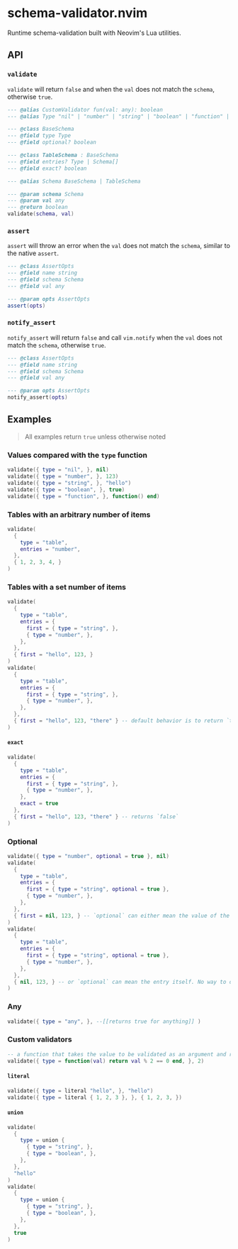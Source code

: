 # schema-validator.nvim

Runtime schema-validation built with Neovim's Lua utilities. 

## API

### `validate`

`validate` will return `false` and when the `val` does not match the `schema`, otherwise `true`.

```lua
--- @alias CustomValidator fun(val: any): boolean
--- @alias Type "nil" | "number" | "string" | "boolean" | "function" | "table" | "any" | CustomValidator

--- @class BaseSchema
--- @field type Type
--- @field optional? boolean

--- @class TableSchema : BaseSchema
--- @field entries? Type | Schema[]
--- @field exact? boolean

--- @alias Schema BaseSchema | TableSchema

--- @param schema Schema
--- @param val any
--- @return boolean
validate(schema, val)
```

### `assert`

`assert` will throw an error when the `val` does not match the `schema`, similar to the native `assert`.

```lua
--- @class AssertOpts
--- @field name string
--- @field schema Schema
--- @field val any

--- @param opts AssertOpts
assert(opts)
```

### `notify_assert`

`notify_assert` will return `false` and call `vim.notify` when the `val` does not match the `schema`, otherwise `true`.

```lua
--- @class AssertOpts
--- @field name string
--- @field schema Schema
--- @field val any

--- @param opts AssertOpts
notify_assert(opts)
```

## Examples

> All examples return `true` unless otherwise noted

### Values compared with the `type` function

```lua 
validate({ type = "nil", }, nil)
validate({ type = "number", }, 123)
validate({ type = "string", }, "hello")
validate({ type = "boolean", }, true)
validate({ type = "function", }, function() end)
```

### Tables with an arbitrary number of items

```lua 
validate(
  {
    type = "table",
    entries = "number",
  },
  { 1, 2, 3, 4, }
)
```

### Tables with a set number of items

```lua 
validate(
  {
    type = "table",
    entries = {
      first = { type = "string", },
      { type = "number", },
    },
  },
  { first = "hello", 123, }
)
validate(
  {
    type = "table",
    entries = {
      first = { type = "string", },
      { type = "number", },
    },
  },
  { first = "hello", 123, "there" } -- default behavior is to return `true` for tables which include more items than its schema
)
```

#### `exact`

```lua 
validate(
  {
    type = "table",
    entries = {
      first = { type = "string", },
      { type = "number", },
    },
    exact = true
  },
  { first = "hello", 123, "there" } -- returns `false`
)
```

### Optional

```lua 
validate({ type = "number", optional = true }, nil)
validate(
  {
    type = "table",
    entries = {
      first = { type = "string", optional = true },
      { type = "number", },
    },
  },
  { first = nil, 123, } -- `optional` can either mean the value of the entry
)
validate(
  {
    type = "table",
    entries = {
      first = { type = "string", optional = true },
      { type = "number", },
    },
  },
  { nil, 123, } -- or `optional` can mean the entry itself. No way to differentiate between the two in lua
)
```

### Any
```lua
validate({ type = "any", }, --[[returns true for anything]] )
```

### Custom validators

```lua
-- a function that takes the value to be validated as an argument and returns a boolean
validate({ type = function(val) return val % 2 == 0 end, }, 2)
```

#### `literal`

```lua 
validate({ type = literal "hello", }, "hello")
validate({ type = literal { 1, 2, 3 }, }, { 1, 2, 3, })
```

#### `union`

```lua 
validate(
  {
    type = union {
      { type = "string", },
      { type = "boolean", },
    },
  },
  "hello"
)
validate(
  {
    type = union {
      { type = "string", },
      { type = "boolean", },
    },
  },
  true
)
```
